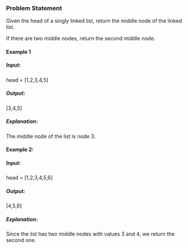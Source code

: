 ### Problem Statement

Given the head of a singly linked list, return the middle node of the linked list.

If there are two middle nodes, return the second middle node.

#### Example 1

##### Input:
head = [1,2,3,4,5]
##### Output: 
 [3,4,5]
##### Explanation: 
The middle node of the list is node 3.

#### Example 2:

##### Input: 
head = [1,2,3,4,5,6]
#####  Output: 
[4,5,6]
#####  Explanation: 
Since the list has two middle nodes with values 3 and 4, we return the second one.